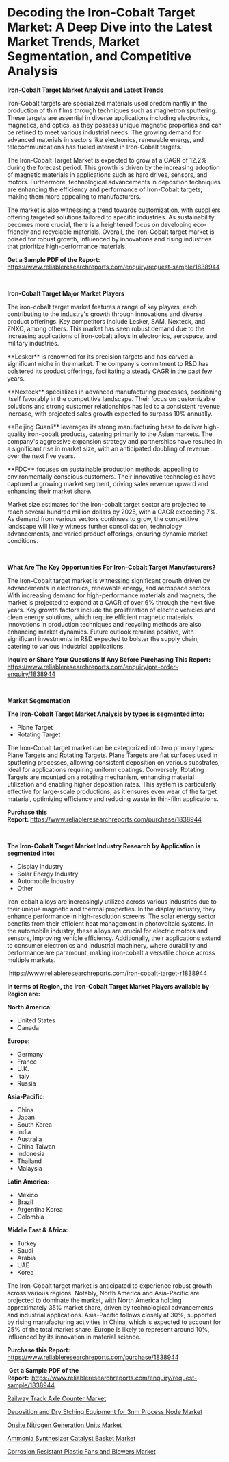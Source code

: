 <p><h1>Decoding the Iron-Cobalt Target Market: A Deep Dive into the Latest Market Trends, Market Segmentation, and Competitive Analysis</h1></p><p><strong>Iron-Cobalt Target Market Analysis and Latest Trends</strong></p>
<p><p>Iron-Cobalt targets are specialized materials used predominantly in the production of thin films through techniques such as magnetron sputtering. These targets are essential in diverse applications including electronics, magnetics, and optics, as they possess unique magnetic properties and can be refined to meet various industrial needs. The growing demand for advanced materials in sectors like electronics, renewable energy, and telecommunications has fueled interest in Iron-Cobalt targets.</p><p>The Iron-Cobalt Target Market is expected to grow at a CAGR of 12.2% during the forecast period. This growth is driven by the increasing adoption of magnetic materials in applications such as hard drives, sensors, and motors. Furthermore, technological advancements in deposition techniques are enhancing the efficiency and performance of Iron-Cobalt targets, making them more appealing to manufacturers. </p><p>The market is also witnessing a trend towards customization, with suppliers offering targeted solutions tailored to specific industries. As sustainability becomes more crucial, there is a heightened focus on developing eco-friendly and recyclable materials. Overall, the Iron-Cobalt target market is poised for robust growth, influenced by innovations and rising industries that prioritize high-performance materials.</p></p>
<p><strong>Get a Sample PDF of the Report:&nbsp;</strong> <a href="https://www.reliableresearchreports.com/enquiry/request-sample/1838944?utm_campaign=2244&utm_medium=2&utm_source=Github&utm_content=ia&utm_term=28022025&utm_id=iron-cobalt-target">https://www.reliableresearchreports.com/enquiry/request-sample/1838944</a></p>
<p>&nbsp;</p>
<p><strong>Iron-Cobalt Target Major Market Players</strong></p>
<p><p>The iron-cobalt target market features a range of key players, each contributing to the industry's growth through innovations and diverse product offerings. Key competitors include Lesker, SAM, Nexteck, and ZNXC, among others. This market has seen robust demand due to the increasing applications of iron-cobalt alloys in electronics, aerospace, and military industries.</p><p>**Lesker** is renowned for its precision targets and has carved a significant niche in the market. The company's commitment to R&D has bolstered its product offerings, facilitating a steady CAGR in the past few years. </p><p>**Nexteck** specializes in advanced manufacturing processes, positioning itself favorably in the competitive landscape. Their focus on customizable solutions and strong customer relationships has led to a consistent revenue increase, with projected sales growth expected to surpass 10% annually.</p><p>**Beijing Guanli** leverages its strong manufacturing base to deliver high-quality iron-cobalt products, catering primarily to the Asian markets. The company's aggressive expansion strategy and partnerships have resulted in a significant rise in market size, with an anticipated doubling of revenue over the next five years.</p><p>**FDC** focuses on sustainable production methods, appealing to environmentally conscious customers. Their innovative technologies have captured a growing market segment, driving sales revenue upward and enhancing their market share.</p><p>Market size estimates for the iron-cobalt target sector are projected to reach several hundred million dollars by 2025, with a CAGR exceeding 7%. As demand from various sectors continues to grow, the competitive landscape will likely witness further consolidation, technology advancements, and varied product offerings, ensuring dynamic market conditions.</p></p>
<p>&nbsp;</p>
<p><strong>What Are The Key Opportunities For Iron-Cobalt Target Manufacturers?</strong></p>
<p><p>The Iron-Cobalt target market is witnessing significant growth driven by advancements in electronics, renewable energy, and aerospace sectors. With increasing demand for high-performance materials and magnets, the market is projected to expand at a CAGR of over 6% through the next five years. Key growth factors include the proliferation of electric vehicles and clean energy solutions, which require efficient magnetic materials. Innovations in production techniques and recycling methods are also enhancing market dynamics. Future outlook remains positive, with significant investments in R&D expected to bolster the supply chain, catering to various industrial applications.</p></p>
<p><strong>Inquire or Share Your Questions If Any Before Purchasing This Report:</strong> <a href="https://www.reliableresearchreports.com/enquiry/pre-order-enquiry/1838944?utm_campaign=2244&utm_medium=2&utm_source=Github&utm_content=ia&utm_term=28022025&utm_id=iron-cobalt-target">https://www.reliableresearchreports.com/enquiry/pre-order-enquiry/1838944</a></p>
<p>&nbsp;</p>
<p><strong>Market Segmentation</strong></p>
<p><strong>The Iron-Cobalt Target Market Analysis by types is segmented into:</strong></p>
<p><ul><li>Plane Target</li><li>Rotating Target</li></ul></p>
<p><p>The Iron-Cobalt target market can be categorized into two primary types: Plane Targets and Rotating Targets. Plane Targets are flat surfaces used in sputtering processes, allowing consistent deposition on various substrates, ideal for applications requiring uniform coatings. Conversely, Rotating Targets are mounted on a rotating mechanism, enhancing material utilization and enabling higher deposition rates. This system is particularly effective for large-scale productions, as it ensures even wear of the target material, optimizing efficiency and reducing waste in thin-film applications.</p></p>
<p><strong>Purchase this Report:&nbsp;</strong><a href="https://www.reliableresearchreports.com/purchase/1838944?utm_campaign=2244&utm_medium=2&utm_source=Github&utm_content=ia&utm_term=28022025&utm_id=iron-cobalt-target">https://www.reliableresearchreports.com/purchase/1838944</a></p>
<p>&nbsp;</p>
<p><strong>The Iron-Cobalt Target Market Industry Research by Application is segmented into:</strong></p>
<p><ul><li>Display Industry</li><li>Solar Energy Industry</li><li>Automobile Industry</li><li>Other</li></ul></p>
<p><p>Iron-cobalt alloys are increasingly utilized across various industries due to their unique magnetic and thermal properties. In the display industry, they enhance performance in high-resolution screens. The solar energy sector benefits from their efficient heat management in photovoltaic systems. In the automobile industry, these alloys are crucial for electric motors and sensors, improving vehicle efficiency. Additionally, their applications extend to consumer electronics and industrial machinery, where durability and performance are paramount, making iron-cobalt a versatile choice across multiple markets.</p></p>
<p><a href="https://www.reliableresearchreports.com/iron-cobalt-target-r1838944?utm_campaign=2244&utm_medium=2&utm_source=Github&utm_content=ia&utm_term=28022025&utm_id=iron-cobalt-target">&nbsp;https://www.reliableresearchreports.com/iron-cobalt-target-r1838944</a></p>
<p><strong>In terms of Region, the Iron-Cobalt Target Market Players available by Region are:</strong></p>
<p>
    <p> <strong> North America: </strong>
        <ul>
            <li>United States</li>
            <li>Canada</li>
        </ul>
        </p> 
    <p> <strong> Europe: </strong>
        <ul>
            <li>Germany</li>
            <li>France</li>
            <li>U.K.</li>
            <li>Italy</li>
            <li>Russia</li>
        </ul>
        </p> 
    <p> <strong> Asia-Pacific: </strong>
        <ul>
            <li>China</li>
            <li>Japan</li>
            <li>South Korea</li>
            <li>India</li>
            <li>Australia</li>
            <li>China Taiwan</li>
            <li>Indonesia</li>
            <li>Thailand</li>
            <li>Malaysia</li>
        </ul>
        </p> 
    <p> <strong> Latin America: </strong>
        <ul>
            <li>Mexico</li>
            <li>Brazil</li>
            <li>Argentina Korea</li>
            <li>Colombia</li>
        </ul>
        </p> 
    <p> <strong> Middle East & Africa: </strong>
        <ul>
            <li>Turkey</li>
            <li>Saudi</li>
            <li>Arabia</li>
            <li>UAE</li>
            <li>Korea</li>
        </ul>
    </p>
    </p>
<p><p>The Iron-Cobalt target market is anticipated to experience robust growth across various regions. Notably, North America and Asia-Pacific are projected to dominate the market, with North America holding approximately 35% market share, driven by technological advancements and industrial applications. Asia-Pacific follows closely at 30%, supported by rising manufacturing activities in China, which is expected to account for 25% of the total market share. Europe is likely to represent around 10%, influenced by its innovation in material science.</p></p>
<p><strong>Purchase this Report: </strong><a href="https://www.reliableresearchreports.com/purchase/1838944?utm_campaign=2244&utm_medium=2&utm_source=Github&utm_content=ia&utm_term=28022025&utm_id=iron-cobalt-target">https://www.reliableresearchreports.com/purchase/1838944</a></p>
<p>&nbsp;<strong>Get a Sample PDF of the Report:&nbsp;&nbsp;</strong><a href="https://www.reliableresearchreports.com/enquiry/request-sample/1838944?utm_campaign=2244&utm_medium=2&utm_source=Github&utm_content=ia&utm_term=28022025&utm_id=iron-cobalt-target">https://www.reliableresearchreports.com/enquiry/request-sample/1838944</a></p>
<p><strong></strong></p>
<p><p><a href="https://github.com/deyniphytic/Market-Research-Report-List-1/blob/main/railway-track-axle-counter-market.md?utm_campaign=2244&utm_medium=2&utm_source=Github&utm_content=ia&utm_term=28022025&utm_id=iron-cobalt-target">Railway Track Axle Counter Market</a></p><p><a href="https://github.com/saoneubeh8/Market-Research-Report-List-1/blob/main/deposition-and-dry-etching-equipment-for-3nm-process-node-market.md?utm_campaign=2244&utm_medium=2&utm_source=Github&utm_content=ia&utm_term=28022025&utm_id=iron-cobalt-target">Deposition and Dry Etching Equipment for 3nm Process Node Market</a></p><p><a href="https://github.com/zanoligarav/Market-Research-Report-List-1/blob/main/onsite-nitrogen-generation-units-market.md?utm_campaign=2244&utm_medium=2&utm_source=Github&utm_content=ia&utm_term=28022025&utm_id=iron-cobalt-target">Onsite Nitrogen Generation Units Market</a></p><p><a href="https://github.com/haaszgettre6/Market-Research-Report-List-1/blob/main/ammonia-synthesizer-catalyst-basket-market.md?utm_campaign=2244&utm_medium=2&utm_source=Github&utm_content=ia&utm_term=28022025&utm_id=iron-cobalt-target">Ammonia Synthesizer Catalyst Basket Market</a></p><p><a href="https://github.com/mohmodsiason/Market-Research-Report-List-1/blob/main/corrosion-resistant-plastic-fans-and-blowers-market.md?utm_campaign=2244&utm_medium=2&utm_source=Github&utm_content=ia&utm_term=28022025&utm_id=iron-cobalt-target">Corrosion Resistant Plastic Fans and Blowers Market</a></p></p>